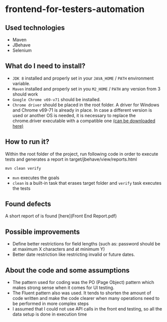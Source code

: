 # frontend-for-testers-automation

## Used technologies

* Maven
* JBehave
* Selenium

## What do I need to install?

* `JDK 8` installed and properly set in your `JAVA_HOME` / `PATH` environment variable.
* `Maven` installed and properly set in you `M2_HOME` / `PATH` any version from 3 should work
* `Google Chrome v69-v71` should be installed.
* `Chrome driver` should be placed in the root folder. A driver for Windows and Chrome v69-71 is already in place. In case a different version is used or another OS
is needed, it is necessary to replace the chrome.driver executable with a compatible one [(can be downloaded here)](http://chromedriver.chromium.org/) 

## How to run it?

Within the root folder of the project, run following code in order to execute tests and generates a report in 
target/jbehave/view/reports.html

```
mvn clean verify
```

* `mvn` executes the goals
* `clean` is a built-in task that erases target folder and `verify` task executes the tests

## Found defects

A short report of is found [here](Front End Report.pdf)

## Possible improvements

* Define better restrictions for field lengths (such as: password should be at maximum X characters and at minimum Y)
* Better date restriction like restricting invalid or future dates.

## About the code and some assumptions

* The pattern used for coding was the PO (Page Object) pattern which makes strong sense when it comes for UI testing. 
* The Fluent pattern also was used. It tends to shorten the amount of code written and make the code clearer
when many operations need to be performed in more complex steps
* I assumed that I could not use API calls in the front end testing, so all the data setup is done in execution time